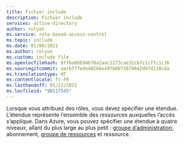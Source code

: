 ```yaml
---
title: Fichier include
description: Fichier include
services: active-directory
author: rolyon
ms.service: role-based-access-control
ms.topic: include
ms.date: 01/08/2021
ms.author: rolyon
ms.custom: include file
ms.openlocfilehash: 8ff6a86b94b78a2aac1273cae32cb7c1cffc1c36
ms.sourcegitcommit: aacbf77e4e40266e497b6073679642d97d110cda
ms.translationtype: HT
ms.contentlocale: fr-FR
ms.lasthandoff: 01/12/2021
ms.locfileid: "98117545"
---
```

Lorsque vous attribuez des rôles, vous devez spécifier une étendue. L’étendue représente l’ensemble des ressources auxquelles l’accès s’applique. Dans Azure, vous pouvez spécifier une étendue à quatre niveaux, allant du plus large au plus petit : [groupe d’administration](../../articles/governance/management-groups/overview.md), abonnement, [groupe de ressources](../../articles/azure-resource-manager/resource-group-overview.md#resource-groups) et ressource.